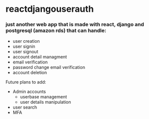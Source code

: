 # reactdjangouserauth

### just another web app that is made with react, django and postgresql (amazon rds) that can handle:

- user creation
- user signin
- user signout
- account detail managment
- email verification
- password change email verification
- account deletion

Future plans to add:

- Admin accounts
  - userbase management
  - user details manipulation
- user search
- MFA
